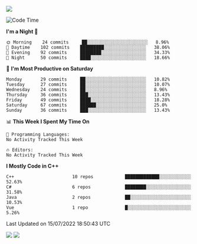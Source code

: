 ![](https://komarev.com/ghpvc/?username=lilpidgey&color=red)
<!--START_SECTION:waka-->
![Code Time](http://img.shields.io/badge/Code%20Time-0%20secs-blue)

**I'm a Night 🦉** 

```text
🌞 Morning    24 commits     ██░░░░░░░░░░░░░░░░░░░░░░░   8.96% 
🌆 Daytime    102 commits    █████████░░░░░░░░░░░░░░░░   38.06% 
🌃 Evening    92 commits     ████████░░░░░░░░░░░░░░░░░   34.33% 
🌙 Night      50 commits     ████░░░░░░░░░░░░░░░░░░░░░   18.66%

```
📅 **I'm Most Productive on Saturday** 

```text
Monday       29 commits     ██░░░░░░░░░░░░░░░░░░░░░░░   10.82% 
Tuesday      27 commits     ██░░░░░░░░░░░░░░░░░░░░░░░   10.07% 
Wednesday    24 commits     ██░░░░░░░░░░░░░░░░░░░░░░░   8.96% 
Thursday     36 commits     ███░░░░░░░░░░░░░░░░░░░░░░   13.43% 
Friday       49 commits     ████░░░░░░░░░░░░░░░░░░░░░   18.28% 
Saturday     67 commits     ██████░░░░░░░░░░░░░░░░░░░   25.0% 
Sunday       36 commits     ███░░░░░░░░░░░░░░░░░░░░░░   13.43%

```


📊 **This Week I Spent My Time On** 

```text
💬 Programming Languages: 
No Activity Tracked This Week

🔥 Editors: 
No Activity Tracked This Week

```

**I Mostly Code in C++** 

```text
C++                      10 repos            █████████████░░░░░░░░░░░░   52.63% 
C#                       6 repos             ████████░░░░░░░░░░░░░░░░░   31.58% 
Java                     2 repos             ██░░░░░░░░░░░░░░░░░░░░░░░   10.53% 
Vue                      1 repo              █░░░░░░░░░░░░░░░░░░░░░░░░   5.26%

```



 Last Updated on 15/07/2022 18:50:43 UTC
<!--END_SECTION:waka-->
![](https://hit.yhype.me/github/profile?user_id=42968544)
![](https://komarev.com/ghpvc/?lilpidgey)
